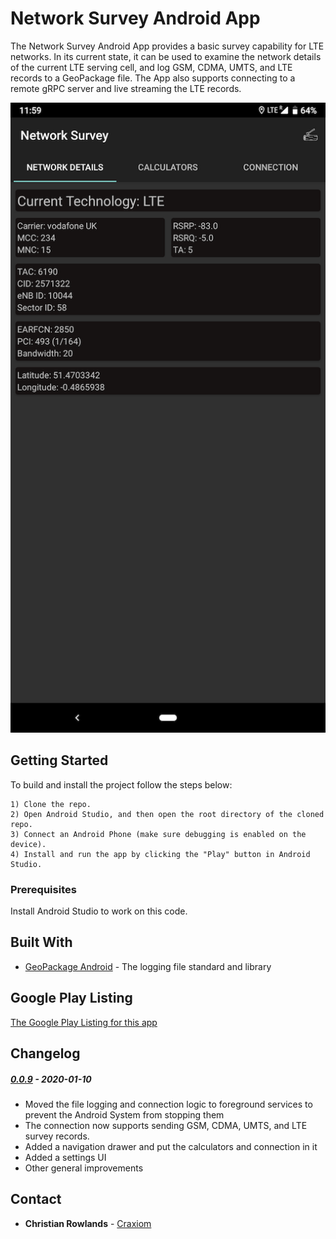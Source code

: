 # Network Survey Android App

The Network Survey Android App provides a basic survey capability for LTE networks.  In its current state, it can be 
used to examine the network details of the current LTE serving cell, and log GSM, CDMA, UMTS, and LTE records to a 
GeoPackage file.  The App also supports connecting to a remote gRPC server and live streaming the LTE records.

![App Screenshot](screenshots/network_survey_screenshot.png "The Network Survey App Main Screen")

## Getting Started

To build and install the project follow the steps below:

    1) Clone the repo.
    2) Open Android Studio, and then open the root directory of the cloned repo.
    3) Connect an Android Phone (make sure debugging is enabled on the device).
    4) Install and run the app by clicking the "Play" button in Android Studio.

### Prerequisites

Install Android Studio to work on this code.

## Built With

* [GeoPackage Android](https://github.com/ngageoint/geopackage-android) - The logging file standard and library

## Google Play Listing

[The Google Play Listing for this app](https://play.google.com/store/apps/details?id=com.craxiom.networksurvey)

## Changelog

##### [0.0.9](https://github.com/christianrowlands/android-network-survey/releases/tag/release-0.0.9) - 2020-01-10
 * Moved the file logging and connection logic to foreground services to prevent the Android System from stopping them
 * The connection now supports sending GSM, CDMA, UMTS, and LTE survey records.
 * Added a navigation drawer and put the calculators and connection in it
 * Added a settings UI
 * Other general improvements

## Contact

* **Christian Rowlands** - [Craxiom](https://github.com/christianrowlands)
